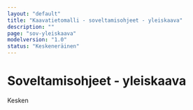 ```yaml
---
layout: "default"
title: "Kaavatietomalli - soveltamisohjeet - yleiskaava"
description: ""
page: "sov-yleiskaava"
modelversion: "1.0"
status: "Keskeneräinen"
---
```

# Soveltamisohjeet - yleiskaava

Kesken